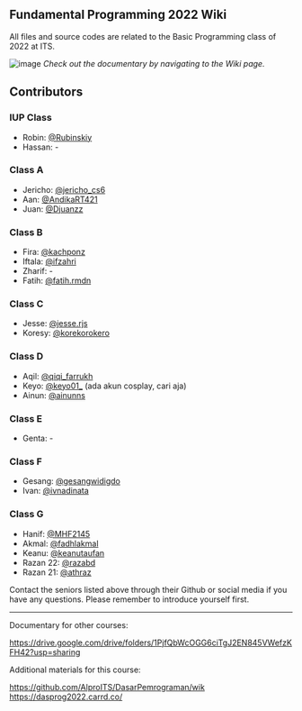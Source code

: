 ## Fundamental Programming 2022 Wiki
All files and source codes are related to the Basic Programming class of 2022 at ITS.

![image](https://user-images.githubusercontent.com/117990315/210136544-a3bd4314-f8d5-4000-b2d8-356f94bbb6c7.png)
<i>Check out the documentary by navigating to the Wiki page.</i>

## Contributors
### IUP Class
- Robin: [@Rubinskiy](https://github.com/Rubinskiy)
- Hassan: -

### Class A
- Jericho: [@jericho_cs6](https://www.instagram.com/jericho_cs6/)
- Aan: [@AndikaRT421](https://github.com/AndikaRT421)
- Juan: [@Djuanzz](https://github.com/Djuanzz)

### Class B
- Fira: [@kachponz](https://github.com/kachponz)
- Iftala: [@ifzahri](https://github.com/ifzahri)
- Zharif: -
- Fatih: [@fatih.rmdn](https://www.instagram.com/fatih.rmdn)

### Class C 
- Jesse: [@jesse.rjs](https://www.instagram.com/jesse.rjs)
- Koresy: [@korekorokero](https://github.com/korekorokero)

### Class D
- Aqil: [@qiqi_farrukh](https://www.instagram.com/qiqi_farrukh)
- Keyo: [@keyo01_](https://www.instagram.com/keyo01_) (ada akun cosplay, cari aja)
- Ainun: [@ainunns](https://github.com/ainunns)

### Class E
- Genta: -

### Class F
- Gesang: [@gesangwidigdo](https://github.com/gesangwidigdo)
- Ivan: [@ivnadinata](https://www.instagram.com/ivnadinata)

### Class G
- Hanif: [@MHF2145](https://github.com/MHF2145)
- Akmal: [@fadhlakmal](https://github.com/fadhlakmal)
- Keanu: [@keanutaufan](https://github.com/keanutaufan)
- Razan 22: [@razabd](https://github.com/razabd)
- Razan 21: [@athraz](https://github.com/athraz)

Contact the seniors listed above through their Github or social media if you have any questions. Please remember to introduce yourself first.
***

Documentary for other courses:

https://drive.google.com/drive/folders/1PjfQbWcOGG6ciTgJ2EN845VWefzKFH42?usp=sharing

Additional materials for this course:

https://github.com/AlproITS/DasarPemrograman/wik
https://dasprog2022.carrd.co/
